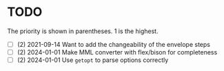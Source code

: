 # TODO

The priority is shown in parentheses. 1 is the highest.

- [ ] (2) 2021-09-14 Want to add the changeability of the envelope steps
- [ ] (2) 2024-01-01 Make MML converter with flex/bison for completeness
- [ ] (2) 2024-01-01 Use `getopt` to parse options correctly
